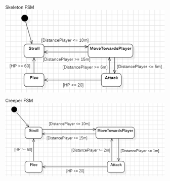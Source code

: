 Skeleton FSM  
![FSM1](../assets/images/학교-과제-간단한-FSM-사진/SkeletonFSM.PNG)

Creeper FSM  
![FSM2](../assets/images/학교-과제-간단한-FSM-사진/CreeperFSM.PNG)
